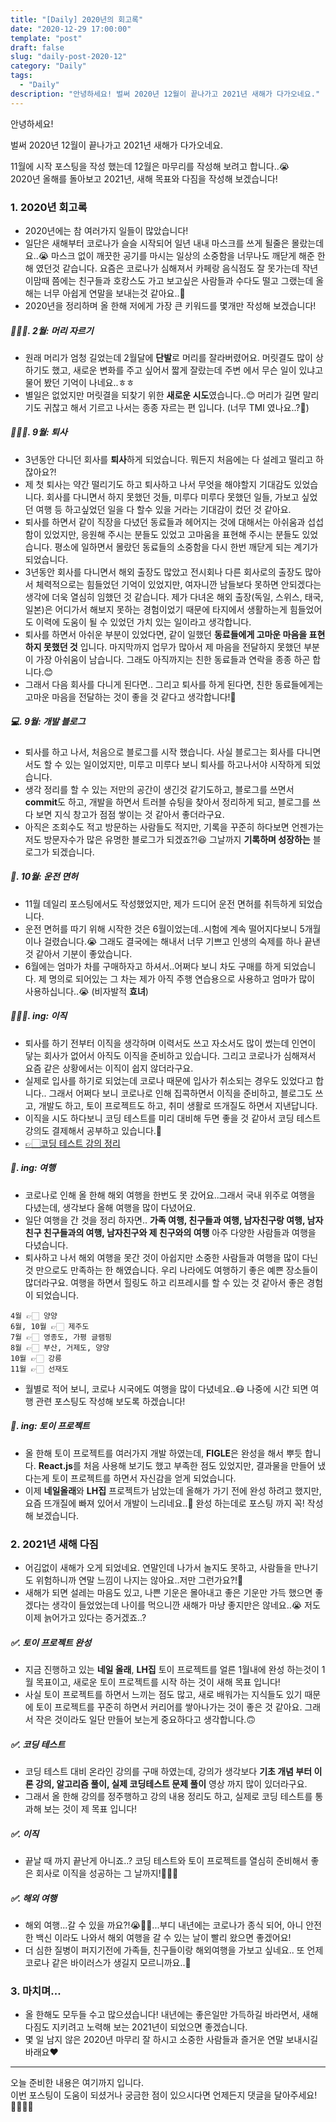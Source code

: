 ```yaml
---
title: "[Daily] 2020년의 회고록"
date: "2020-12-29 17:00:00"
template: "post"
draft: false
slug: "daily-post-2020-12"
category: "Daily"
tags:
  - "Daily"
description: "안녕하세요! 벌써 2020년 12월이 끝나가고 2021년 새해가 다가오네요."
---
```


안녕하세요!  

벌써 2020년 12월이 끝나가고 2021년 새해가 다가오네요.

11월에 시작 포스팅을 작성 했는데 12월은 마무리를 작성해 보려고 합니다..😭  
2020년 올해를 돌아보고 2021년, 새해 목표와 다짐을 작성해 보겠습니다! 


### 1. 2020년 회고록
- 2020년에는 참 여러가지 일들이 많았습니다! 
- 일단은 새해부터 코로나가 슬슬 시작되어 일년 내내 마스크를 쓰게 될줄은 몰랐는데요..😭 마스크 없이 깨끗한 공기를 마시는 일상의 소중함을 너무나도 깨닫게 해준 한해 였던것 같습니다. 요즘은 코로나가 심해져서 카페랑 음식점도 잘 못가는데 작년 이맘때 쯤에는 친구들과 호캉스도 가고 보고싶은 사람들과 수다도 떨고 그랬는데 올해는 너무 아쉽게 연말을 보내는것 같아요..🥺
- 2020년을 정리하며 올 한해 저에게 가장 큰 키워드를 몇개만 작성해 보겠습니다!


##### 💇🏻‍♀️. 2월: 머리 자르기
- 원래 머리가 엄청 길었는데 2월달에 **단발**로 머리를 잘라버렸어요. 머릿결도 많이 상하기도 했고, 새로운 변화를 주고 싶어서 짧게 잘랐는데 주변 에서 무슨 일이 있냐고 물어 봤던 기억이 나네요..ㅎㅎ
- 별일은 없었지만 머릿결을 되찾기 위한 **새로운 시도**였습니다..😊 머리가 길면 말리기도 귀찮고 해서 기르고 나서는 종종 자르는 편 입니다. (너무 TMI 였나요..?🤔)


##### 🤷🏻‍♀️. 9월: 퇴사
- 3년동안 다니던 회사를 **퇴사**하게 되었습니다. 뭐든지 처음에는 다 설레고 떨리고 하잖아요?!
- 제 첫 퇴사는 약간 떨리기도 하고 퇴사하고 나서 무엇을 해야할지 기대감도 있었습니다. 회사를 다니면서 하지 못했던 것들, 미루다 미루다 못했던 일들, 가보고 싶었던 여행 등 하고싶었던 일을 다 할수 있을 거라는 기대감이 컸던 것 같아요. 
- 퇴사를 하면서 같이 직장을 다녔던 동료들과 헤어지는 것에 대해서는 아쉬움과 섭섭함이 있었지만, 응원해 주시는 분들도 있었고 고마움을 표현해 주시는 분들도 있었습니다. 평소에 일하면서 몰랐던 동료들의 소중함을 다시 한번 깨닫게 되는 계기가 되었습니다.
- 3년동안 회사를 다니면서 해외 출장도 많았고 전시회나 다른 회사로의 출장도 많아서 체력적으로는 힘들었던 기억이 있었지만, 여자니깐 남들보다 못하면 안되겠다는 생각에 더욱 열심히 임했던 것 같습니다. 제가 다녀온 해외 출장(독일, 스위스, 태국, 일본)은 어디가서 해보지 못하는 경험이었기 때문에 타지에서 생활하는게 힘들었어도 이력에 도움이 될 수 있었던 가치 있는 일이라고 생각합니다.
- 퇴사를 하면서 아쉬운 부분이 있었다면, 같이 일했던 **동료들에게 고마운 마음을 표현하지 못했던 것** 입니다. 마지막까지 업무가 많아서 제 마음을 전달하지 못했던 부분이 가장 아쉬움이 남습니다. 그래도 아직까지는 친한 동료들과 연락을 종종 하곤 합니다.😊
- 그래서 다음 회사를 다니게 된다면.. 그리고 퇴사를 하게 된다면, 친한 동료들에게는 고마운 마음을 전달하는 것이 좋을 것 같다고 생각합니다!💌


##### 💻. 9월: 개발 블로그
- 퇴사를 하고 나서, 처음으로 블로그를 시작 했습니다. 사실 블로그는 회사를 다니면서도 할 수 있는 일이었지만, 미루고 미루다 보니 퇴사를 하고나서야 시작하게 되었습니다.
- 생각 정리를 할 수 있는 저만의 공간이 생긴것 같기도하고, 블로그를 쓰면서 **commit**도 하고, 개발을 하면서 트러블 슈팅을 찾아서 정리하게 되고, 블로그를 쓰다 보면 지식 창고가 점점 쌓이는 것 같아서 좋더라구요.
- 아직은 조회수도 적고 방문하는 사람들도 적지만, 기록을 꾸준히 하다보면 언젠가는 저도 방문자수가 많은 유명한 블로그가 되겠죠?!😆 그날까지 **기록하며 성장하는** 블로그가 되겠습니다.


##### 🚗. 10월: 운전 면허
- 11월 데일리 포스팅에서도 작성했었지만, 제가 드디어 운전 면허를 취득하게 되었습니다.
- 운전 면허를 따기 위해 시작한 것은 6월이었는데..시험에 계속 떨어지다보니 5개월이나 걸렸습니다.😭 그래도 결국에는 해내서 너무 기쁘고 인생의 숙제를 하나 끝낸것 같아서 기분이 좋았습니다.
- 6월에는 엄마가 차를 구매하자고 하셔서..어쩌다 보니 차도 구매를 하게 되었습니다. 제 명의로 되어있는 그 차는 제가 아직 주행 연습용으로 사용하고 엄마가 많이 사용하십니다..😭 (비자발적 **효녀**)

##### 🏃🏻‍♀️. ing: 이직
- 퇴사를 하기 전부터 이직을 생각하며 이력서도 쓰고 자소서도 많이 썼는데 인연이 닿는 회사가 없어서 아직도 이직을 준비하고 있습니다. 그리고 코로나가 심해져서 요즘 같은 상황에서는 이직이 쉽지 않더라구요.
- 실제로 입사를 하기로 되었는데 코로나 때문에 입사가 취소되는 경우도 있었다고 합니다.. 그래서 어쩌다 보니 코로나로 인해 집콕하면서 이직을 준비하고, 블로그도 쓰고, 개발도 하고, 토이 프로젝트도 하고, 취미 생활로 뜨개질도 하면서 지낸답니다.
- 이직을 시도 하다보니 코딩 테스트를 미리 대비해 두면 좋을 것 같아서 코딩 테스트 강의도 결제해서 공부하고 있습니다.📗
- [👉🏻코딩 테스트 강의 정리](https://shinsangeun.github.io/categories/Algorithm/online-lecture)


##### 🌈. ing: 여행
- 코로나로 인해 올 한해 해외 여행을 한번도 못 갔어요..그래서 국내 위주로 여행을 다녔는데, 생각보다 올해 여행을 많이 다녔어요.
- 일단 여행을 간 것을 정리 하자면.. **가족 여행, 친구들과 여행, 남자친구랑 여행, 남자친구 친구들과의 여행, 남자친구와 제 친구와의 여행** 아주 다양한 사람들과 여행을 다녔습니다.
- 퇴사하고 나서 해외 여행을 못간 것이 아쉽지만 소중한 사람들과 여행을 많이 다닌것 만으로도 만족하는 한 해였습니다. 우리 나라에도 여행하기 좋은 예쁜 장소들이 많더라구요. 여행을 하면서 힐링도 하고 리프레시를 할 수 있는 것 같아서 좋은 경험이 되었습니다.
```
4월 👉🏻 양양
6월, 10월 👉🏻 제주도
7월 👉🏻 영종도, 가평 글램핑
8월 👉🏻 부산, 거제도, 양양
10월 👉🏻 강릉
11월 👉🏻 선재도
```
- 월별로 적어 보니, 코로나 시국에도 여행을 많이 다녔네요..😷 나중에 시간 되면 여행 관련 포스팅도 작성해 보도록 하겠습니다!


##### 🧸. ing: 토이 프로젝트
- 올 한해 토이 프로젝트를 여러가지 개발 하였는데, **FIGLE**은 완성을 해서 뿌듯 합니다. **React.js**를 처음 사용해 보기도 했고 부족한 점도 있었지만, 결과물을 만들어 냈다는게 토이 프로젝트를 하면서 자신감을 얻게 되었습니다.
- 이제 **네일올래**와 **LH집** 프로젝트가 남았는데 올해가 가기 전에 완성 하려고 했지만, 요즘 뜨개질에 빠져 있어서 개발이 느리네요..🥲 완성 하는데로 포스팅 까지 꼭! 작성해 보겠습니다.


### 2. 2021년 새해 다짐
- 어김없이 새해가 오게 되었네요. 연말인데 나가서 놀지도 못하고, 사람들을 만나기도 위험하니까 연말 느낌이 나지는 않아요..저만 그런가요?!🤔
- 새해가 되면 설레는 마음도 있고, 나쁜 기운은 몰아내고 좋은 기운만 가득 했으면 좋겠다는 생각이 들었었는데 나이를 먹으니깐 새해가 마냥 좋지만은 않네요..😭 저도 이제 늙어가고 있다는 증거겠죠..?

##### ✅. 토이 프로젝트 완성
- 지금 진행하고 있는 **네일 올래**, **LH집** 토이 프로젝트를 얼른 1월내에 완성 하는것이 1월 목표이고, 새로운 토이 프로젝트를 시작 하는 것이 새해 목표 입니다!
- 사실 토이 프로젝트를 하면서 느끼는 점도 많고, 새로 배워가는 지식들도 있기 때문에 토이 프로젝트를 꾸준히 하면서 커리어를 쌓아나가는 것이 좋은 것 같아요. 그래서 작은 것이라도 일단 만들어 보는게 중요하다고 생각합니다.🙃
 

##### ✅. 코딩 테스트
- 코딩 테스트 대비 온라인 강의를 구매 하였는데, 강의가 생각보다 **기초 개념 부터 이론 강의, 알고리즘 풀이, 실제 코딩테스트 문제 풀이** 영상 까지 많이 있더라구요. 
- 그래서 올 한해 강의를 정주행하고 강의 내용 정리도 하고, 실제로 코딩 테스트를 통과해 보는 것이 제 목표 입니다!


##### ✅. 이직 
- 끝날 때 까지 끝난게 아니죠..? 코딩 테스트와 토이 프로젝트를 열심히 준비해서 좋은 회사로 이직을 성공하는 그 날까지!🧚🏻‍♀️


##### ✅. 해외 여행
- 해외 여행...갈 수 있을 까요?!😭🥲🥺...부디 내년에는 코로나가 종식 되어, 아니 안전한 백신 이라도 나와서 해외 여행을 갈 수 있는 날이 빨리 왔으면 좋겠어요!
- 더 심한 질병이 퍼지기전에 가족들, 친구들이랑 해외여행을 가보고 싶네요.. 또 언제 코로나 같은 바이러스가 생길지 모르니까요..🐼


### 3. 마치며...
- 올 한해도 모두들 수고 많으셨습니다! 내년에는 좋은일만 가득하길 바라면서, 새해 다짐도 지키려고 노력해 보는 2021년이 되었으면 좋겠습니다.
- 몇 일 남지 않은 2020년 마무리 잘 하시고 소중한 사람들과 즐거운 연말 보내시길 바래요❤️


-----

오늘 준비한 내용은 여기까지 입니다.  
이번 포스팅이 도움이 되셨거나 궁금한 점이 있으시다면 언제든지 댓글을 달아주세요!🙋🏻‍♀️✨   


